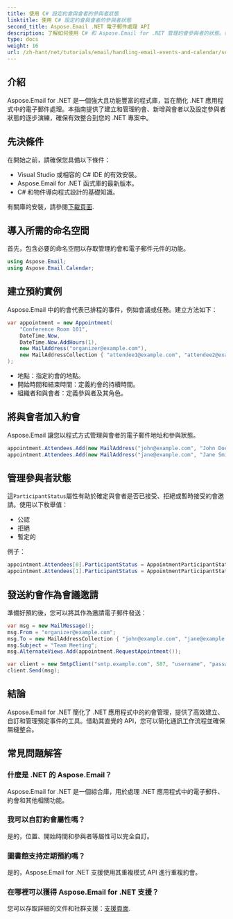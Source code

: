 ```yaml
---
title: 使用 C# 設定約會與會者的參與者狀態
linktitle: 使用 C# 設定約會與會者的參與者狀態
second_title: Aspose.Email .NET 電子郵件處理 API
description: 了解如何使用 C# 和 Aspose.Email for .NET 管理約會參與者的狀態。帶有原始程式碼的分步指南。
type: docs
weight: 16
url: /zh-hant/net/tutorials/email/handling-email-events-and-calendar/setting-participant-status-for-appointment-attendees/
---
```

## 介紹

Aspose.Email for .NET 是一個強大且功能豐富的程式庫，旨在簡化 .NET 應用程式中的電子郵件處理。本指南提供了建立和管理約會、新增與會者以及設定參與者狀態的逐步演練，確保有效整合到您的 .NET 專案中。

## 先決條件

在開始之前，請確保您具備以下條件：

- Visual Studio 或相容的 C# IDE 的有效安裝。
- Aspose.Email for .NET 函式庫的最新版本。
- C# 和物件導向程式設計的基礎知識。

有關庫的安裝，請參閱[下載頁面](https://releases.aspose.com/).

## 導入所需的命名空間

首先，包含必要的命名空間以存取管理約會和電子郵件元件的功能。

```csharp
using Aspose.Email;
using Aspose.Email.Calendar;
```

## 建立預約實例

Aspose.Email 中的約會代表已排程的事件，例如會議或任務。建立方法如下：

```csharp
var appointment = new Appointment(
    "Conference Room 101", 
    DateTime.Now, 
    DateTime.Now.AddHours(1), 
    new MailAddress("organizer@example.com"),
    new MailAddressCollection { "attendee1@example.com", "attendee2@example.com" }
);
```

- 地點：指定約會的地點。
- 開始時間和結束時間：定義約會的持續時間。
- 組織者和與會者：定義參與者及其角色。

## 將與會者加入約會

Aspose.Email 讓您以程式方式管理與會者的電子郵件地址和參與狀態。

```csharp
appointment.Attendees.Add(new MailAddress("john@example.com", "John Doe"));
appointment.Attendees.Add(new MailAddress("jane@example.com", "Jane Smith"));
```

## 管理參與者狀態

這`ParticipantStatus`屬性有助於確定與會者是否已接受、拒絕或暫時接受約會邀請。使用以下枚舉值：

- 公認
- 拒絕
- 暫定的

例子：

```csharp
appointment.Attendees[0].ParticipantStatus = AppointmentParticipantStatus.Accepted;
appointment.Attendees[1].ParticipantStatus = AppointmentParticipantStatus.Declined;
```

## 發送約會作為會議邀請

準備好預約後，您可以將其作為邀請電子郵件發送：

```csharp
var msg = new MailMessage();
msg.From = "organizer@example.com";
msg.To = new MailAddressCollection { "john@example.com", "jane@example.com" };
msg.Subject = "Team Meeting";
msg.AlternateViews.Add(appointment.RequestApointment());

var client = new SmtpClient("smtp.example.com", 587, "username", "password");
client.Send(msg);
```

## 結論

Aspose.Email for .NET 簡化了 .NET 應用程式中的約會管理，提供了高效建立、自訂和管理預定事件的工具。借助其直覺的 API，您可以簡化通訊工作流程並確保無縫整合。

## 常見問題解答

### 什麼是 .NET 的 Aspose.Email？

Aspose.Email for .NET 是一個綜合庫，用於處理 .NET 應用程式中的電子郵件、約會和其他相關功能。

### 我可以自訂約會屬性嗎？

是的，位置、開始時間和參與者等屬性可以完全自訂。

### 圖書館支持定期預約嗎？

是的，Aspose.Email for .NET 支援使用其重複模式 API 進行重複約會。

### 在哪裡可以獲得 Aspose.Email for .NET 支援？

您可以存取詳細的文件和社群支援：[支援頁面](https://forum.aspose.com/c/email/11).